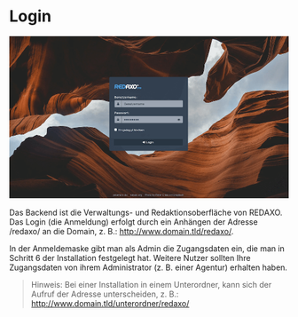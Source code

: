 # Login

![Login](/assets/v5.12.0-login.png)

Das Backend ist die Verwaltungs- und Redaktionsoberfläche von REDAXO. Das Login (die Anmeldung) erfolgt durch ein Anhängen der Adresse /redaxo/ an die Domain, z. B.: http://www.domain.tld/redaxo/.

In der Anmeldemaske gibt man als Admin die Zugangsdaten ein, die man in Schritt 6 der Installation festgelegt hat. Weitere Nutzer sollten Ihre Zugangsdaten von ihrem Administrator (z. B. einer Agentur) erhalten haben.  

> Hinweis: Bei einer Installation in einem Unterordner, kann sich der Aufruf der Adresse unterscheiden, z. B.: <http://www.domain.tld/unterordner/redaxo/>
